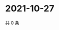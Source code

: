 # 2021-10-27

共 0 条

<!-- BEGIN -->
<!-- 最后更新时间 Wed Oct 27 2021 10:28:56 GMT+0800 (China Standard Time) -->

<!-- END -->

